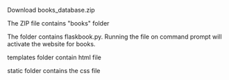 Download books_database.zip

The ZIP file contains "books" folder

The folder contains flaskbook.py. Running the file on command prompt will activate the website for books.

templates folder contain html file

static folder contains the css file
